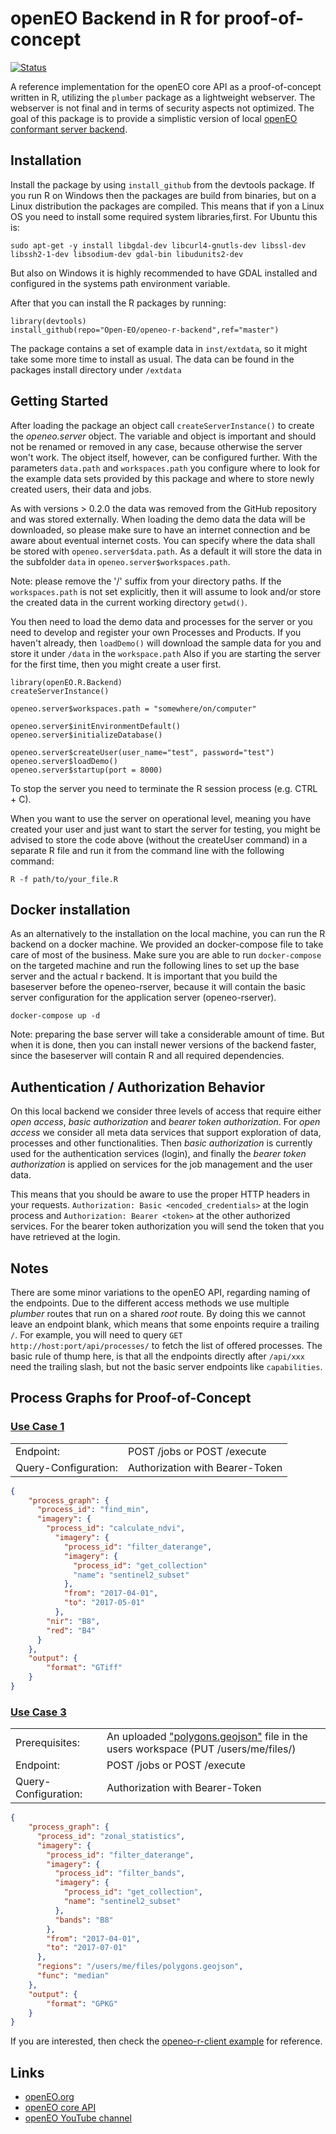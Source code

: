 # openEO Backend in R for proof-of-concept

[![Status](https://img.shields.io/badge/Status-proof--of--concept-yellow.svg)]()

A reference implementation for the openEO core API as a proof-of-concept written in R, utilizing the `plumber` package as a lightweight webserver. The webserver is not final and in terms of
security aspects not optimized. The goal of this package is to provide a simplistic version of local [openEO conformant server backend](https://open-eo.github.io/openeo-api/).

## Installation
Install the package by using `install_github` from the devtools package. If you run R on Windows then the packages are build from binaries, but on a Linux distribution the packages are compiled. This means that if yon a Linux OS you need to install some required system libraries,first. For Ubuntu this is:

```
sudo apt-get -y install libgdal-dev libcurl4-gnutls-dev libssl-dev libssh2-1-dev libsodium-dev gdal-bin libudunits2-dev
```

But also on Windows it is highly recommended to have GDAL installed and configured in the systems path environment variable.

After that you can install the R packages by running:

```
library(devtools)
install_github(repo="Open-EO/openeo-r-backend",ref="master")
```

The package contains a set of example data in `inst/extdata`, so it might take some more time to install as usual. The data can be found in the packages install directory under `/extdata`

## Getting Started
After loading the package an object call `createServerInstance()` to create the _openeo.server_ object. The variable and object is important and should not be renamed or removed in any case, because otherwise the server won't work. The object itself, however, can be configured further. With the parameters `data.path` and `workspaces.path` you configure where to look for 
the example data sets provided by this package and where to store newly created users, their data and jobs. 

As with versions > 0.2.0 the data was removed from the GitHub repository and was stored externally. When loading the demo data the data will be downloaded, so please make sure to have an internet connection and be aware about eventual internet costs. You can specify where the data shall be stored with `openeo.server$data.path`. As a default it will store the data in the subfolder `data` in `openeo.server$workspaces.path`.

Note: please remove the '/' suffix from your directory paths. If the `workspaces.path` is not set explicitly, then it will assume to look and/or store the created data in the current working directory `getwd()`.

You then need to load the demo data and processes for the server or you need to develop and register your own Processes and Products. If you haven't already, then `loadDemo()` will download the sample data for you and store it under `/data` in the `workspace.path`
Also if you are starting the server for the first time, then you might create a user first. 

```
library(openEO.R.Backend)
createServerInstance()

openeo.server$workspaces.path = "somewhere/on/computer"

openeo.server$initEnvironmentDefault()
openeo.server$initializeDatabase()

openeo.server$createUser(user_name="test", password="test")
openeo.server$loadDemo()
openeo.server$startup(port = 8000)
```

To stop the server you need to terminate the R session process (e.g. CTRL + C).

When you want to use the server on operational level, meaning you have created your user and just want to start the server for testing, you might be advised to store the code above (without the createUser command) in a separate R file and run it from the command line with the following command:

```
R -f path/to/your_file.R
```

## Docker installation
As an alternatively to the installation on the local machine, you can run the R backend on a docker machine. We provided an docker-compose file to take care of most of the business. Make sure you are able to run `docker-compose` on the targeted machine and run the following lines to set up the base server and the actual r backend. It is important that you build the baseserver before the openeo-rserver, because it will contain the basic server configuration for the application server (openeo-rserver).

```
docker-compose up -d
```

Note: preparing the base server will take a considerable amount of time. But when it is done, then you can install newer versions of the backend faster, since the baseserver will contain R and all required dependencies.

## Authentication / Authorization Behavior
On this local backend we consider three levels of access that require either _open access_, _basic authorization_ and _bearer token authorization_. For _open access_ we consider all meta data services that support exploration of data, processes and other functionalities. Then _basic authorization_ is currently used for the authentication services (login), and finally the _bearer token authorization_ is applied on services for the job management and the user data.

This means that you should be aware to use the proper HTTP headers in your requests. `Authorization: Basic <encoded_credentials>` at the login process and `Authorization: Bearer <token>` at the other authorized services. For the bearer token authorization you will send the token that you have retrieved at the login.

## Notes
There are some minor variations to the openEO API, regarding naming of the endpoints. Due to the different access methods we use multiple _plumber_ routes that run on a shared _root_ route. By doing this we cannot leave an endpoint blank, which means that some enpoints require a trailing `/`. For example, you will need to query `GET http://host:port/api/processes/` to fetch the list of offered processes. The basic rule of thump here, is that all the endpoints directly after `/api/xxx` need the trailing slash, but not the basic server endpoints like
`capabilities`.

## Process Graphs for Proof-of-Concept

### [Use Case 1](https://open-eo.github.io/openeo-api/examples-poc/#use-case-1)
| | |
| --- | --- |
| Endpoint: | POST /jobs or POST /execute |
| Query-Configuration: | Authorization with Bearer-Token |

```JSON
{
    "process_graph": {
      "process_id": "find_min",
      "imagery": {
        "process_id": "calculate_ndvi",
          "imagery": {
            "process_id": "filter_daterange",
            "imagery": {
              "process_id": "get_collection"
              "name": "sentinel2_subset"
            },
            "from": "2017-04-01",
            "to": "2017-05-01"
          },
        "nir": "B8",
        "red": "B4"
      }
    },
    "output": {
        "format": "GTiff"
    }
}
```


### [Use Case 3](https://open-eo.github.io/openeo-api/examples-poc/#use-case-3)
| | |
| --- | --- |
| Prerequisites: | An uploaded ["polygons.geojson"](https://raw.githubusercontent.com/Open-EO/openeo-r-client/master/examples/polygons.geojson) file in the users workspace (PUT /users/me/files/<path>)|
| Endpoint: | POST /jobs or POST /execute |
| Query-Configuration: | Authorization with Bearer-Token |

```JSON
{
    "process_graph": {
      "process_id": "zonal_statistics",
      "imagery": {
        "process_id": "filter_daterange",
        "imagery": {
          "process_id": "filter_bands",
          "imagery": {
            "process_id": "get_collection",
            "name": "sentinel2_subset"
          },  
          "bands": "B8"
        },
        "from": "2017-04-01",
        "to": "2017-07-01"
      },
      "regions": "/users/me/files/polygons.geojson",
      "func": "median"
    },
    "output": {
        "format": "GPKG"
    }
}
```

If you are interested, then check the [openeo-r-client example](https://github.com/Open-EO/openeo-r-client/blob/master/examples/rbackend-uc3-example.R) for reference.

## Links
* [openEO.org](http://openeo.org/)
* [openEO core API](https://open-eo.github.io/openeo-api/)
* [openEO YouTube channel](https://www.youtube.com/channel/UCMJQil8j9sHBQkcSlSaEsvQ)
